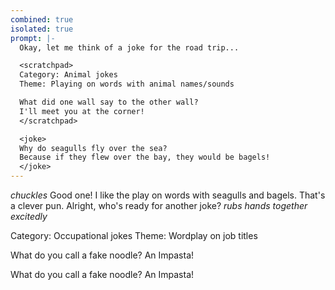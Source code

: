 ```yaml
---
combined: true
isolated: true
prompt: |-
  Okay, let me think of a joke for the road trip...

  <scratchpad>
  Category: Animal jokes
  Theme: Playing on words with animal names/sounds

  What did one wall say to the other wall?
  I'll meet you at the corner!
  </scratchpad>

  <joke>
  Why do seagulls fly over the sea?
  Because if they flew over the bay, they would be bagels!
  </joke>
---
```

*chuckles* Good one! I like the play on words with seagulls and bagels. That's a clever pun. Alright, who's ready for another joke? *rubs hands together excitedly*

<scratchpad>
Category: Occupational jokes
Theme: Wordplay on job titles

What do you call a fake noodle?
An Impasta!
</scratchpad>

<joke>
What do you call a fake noodle?
An Impasta!
</joke>